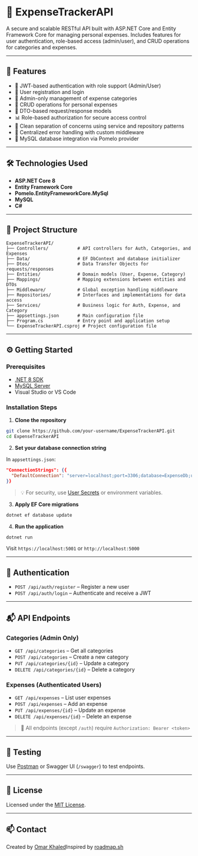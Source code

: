 # 💸 ExpenseTrackerAPI

A secure and scalable RESTful API built with ASP.NET Core and Entity Framework Core for managing personal expenses. Includes features for user authentication, role-based access (admin/user), and CRUD operations for categories and expenses.

---

## 🚀 Features

- 🔐 JWT-based authentication with role support (Admin/User)
- 👥 User registration and login
- 💼 Admin-only management of expense categories
- 🧾 CRUD operations for personal expenses
- 🧼 DTO-based request/response models
- 📊 Role-based authorization for secure access control
- 🧠 Clean separation of concerns using service and repository patterns
- 📄 Centralized error handling with custom middleware
- 🐬 MySQL database integration via Pomelo provider

---

## 🛠️ Technologies Used

- **ASP.NET Core 8**
- **Entity Framework Core**
- **Pomelo.EntityFrameworkCore.MySql**
- **MySQL**
- **C#**

---

## 📁 Project Structure

```
ExpenseTrackerAPI/
├── Controllers/           # API controllers for Auth, Categories, and Expenses
├── Data/                  # EF DbContext and database initializer
├── Dtos/                  # Data Transfer Objects for requests/responses
├── Entities/              # Domain models (User, Expense, Category)
├── Mappings/              # Mapping extensions between entities and DTOs
├── Middleware/            # Global exception handling middleware
├── Repositories/          # Interfaces and implementations for data access
├── Services/              # Business logic for Auth, Expense, and Category
├── appsettings.json       # Main configuration file
├── Program.cs             # Entry point and application setup
└── ExpenseTrackerAPI.csproj # Project configuration file
```

---

## ⚙️ Getting Started

### Prerequisites

- [.NET 8 SDK](https://dotnet.microsoft.com/download)
- [MySQL Server](https://dev.mysql.com/downloads/mysql/)
- Visual Studio or VS Code

### Installation Steps

1. **Clone the repository**

```bash
git clone https://github.com/your-username/ExpenseTrackerAPI.git
cd ExpenseTrackerAPI
```

2. **Set your database connection string**

In `appsettings.json`:

```json
"ConnectionStrings": {{
  "DefaultConnection": "server=localhost;port=3306;database=ExpenseDb;user=root;password=yourpassword;"
}}
```

> 💡 For security, use [User Secrets](https://learn.microsoft.com/en-us/aspnet/core/security/app-secrets) or environment variables.

3. **Apply EF Core migrations**

```bash
dotnet ef database update
```

4. **Run the application**

```bash
dotnet run
```

Visit `https://localhost:5001` or `http://localhost:5000`

---

## 🔐 Authentication

- `POST /api/auth/register` – Register a new user
- `POST /api/auth/login` – Authenticate and receive a JWT

---

## 📬 API Endpoints

### Categories (Admin Only)

- `GET /api/categories` – Get all categories
- `POST /api/categories` – Create a new category
- `PUT /api/categories/{id}` – Update a category
- `DELETE /api/categories/{id}` – Delete a category

### Expenses (Authenticated Users)

- `GET /api/expenses` – List user expenses
- `POST /api/expenses` – Add an expense
- `PUT /api/expenses/{id}` – Update an expense
- `DELETE /api/expenses/{id}` – Delete an expense

> 🔐 All endpoints (except `/auth`) require `Authorization: Bearer <token>`

---

## 🧪 Testing

Use [Postman](https://www.postman.com/) or Swagger UI (`/swagger`) to test endpoints.

---

## 📄 License

Licensed under the [MIT License](LICENSE).

---

## 📫 Contact

Created by [Omar Khaled](https://github.com/OmarKhaled1504)Inspired by [roadmap.sh](https://roadmap.sh/projects/expense-tracker-api)
